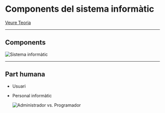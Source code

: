 # Components del sistema informàtic

[Veure Teoria](https://jrodr236.github.io/SOM/ComponentsDelSistemaInformatic.html)

---

## Components
![Sistema informàtic](http://btechsmartclass.com/CP/images/software-hardware-user.png)

---

## Part humana
* Usuari
* Personal informàtic

  ![Administrador vs. Programador](https://blog.professorbeekums.com/img/2017/1/sevssa.png)
